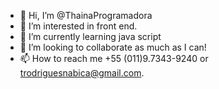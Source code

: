 - 👋 Hi, I’m @ThainaProgramadora 
- 👀 I’m interested in front end.
- 🌱 I’m currently learning java script 
- 💞️ I’m looking to collaborate as much as I can!
- 📫 How to reach me +55 (011)9.7343-9240 or trodriguesnabica@gmail.com.

<!---
ThainaProgramadora/ThainaProgramadora is a ✨ special ✨ repository because its `README.md` (this file) appears on your GitHub profile.
You can click the Preview link to take a look at your changes.
--->
